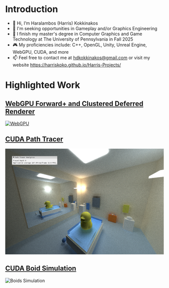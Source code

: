 Introduction
======================================
- 👋 Hi, I’m Haralambos (Harris) Kokkinakos 
- 👀 I'm seeking opportunities in Gameplay and/or Graphics Engineering
- 🌱 I finish my master's degree in Computer Graphics and Game Technology at The University of Pennsylvania in Fall 2025
- 🎮 My proficiencies include: C++, OpenGL, Unity, Unreal Engine, WebGPU, CUDA, and more
- 📫 Feel free to contact me at hdkokkinakos@gmail.com or visit my website https://harriskoko.github.io/Harris-Projects/

Highlighted Work
=====================================
## [WebGPU Forward+ and Clustered Deferred Renderer](https://github.com/HarrisKoko/Project4-WebGPU-Forward-Plus-and-Clustered-Deferred)
[![WebGPU](img/WebGPU.png)](https://github.com/HarrisKoko/Project4-WebGPU-Forward-Plus-and-Clustered-Deferred)

## [CUDA Path Tracer](https://github.com/HarrisKoko/Project3-CUDA-Path-Tracer)
[![PathTracer](img/PT.png)](https://github.com/HarrisKoko/Project3-CUDA-Path-Tracer)

## [CUDA Boid Simulation](https://github.com/HarrisKoko/Project1-CUDA-Flocking)
![Boids Simulation](images/boidGif.gif "Flocking behavior demo")

<!---
HarrisKoko/HarrisKoko is a ✨ special ✨ repository because its `README.md` (this file) appears on your GitHub profile.
You can click the Preview link to take a look at your changes.
--->
